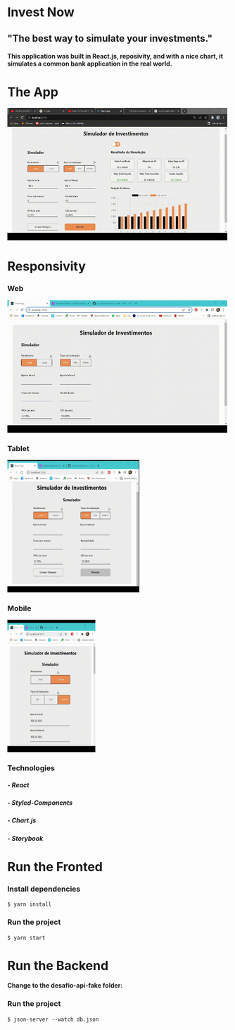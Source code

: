 # Invest Now

## "The best way to simulate your investments."   

#### This application was built in React.js, reposivity, and with a nice chart, it simulates a common bank application in the real world.

# The App

<img width="500" height="300" src="assets/theme.gif">

# Responsivity

### Web

<img width="500" height="300" src="assets/web.gif">

### Tablet


<img width="300" height="300" src="assets/tablet.gif">

### Mobile


<img width="200" height="300" src="assets/mobile.gif">

### Technologies

##### - React
##### - Styled-Components
##### - Chart.js
##### - Storybook

# Run the Fronted

### Install dependencies
    
    $ yarn install

### Run the project

    $ yarn start
    

# Run the Backend

#### Change to the desafio-api-fake folder:

### Run the project

    $ json-server --watch db.json
